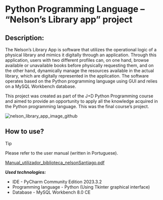 

# Python Programming Language – “Nelson’s Library app” project


## Description:

The Nelson’s Library App is software that utilizes the operational logic of a physical library and mimics it digitally through an application.
Through this application, users with two different profiles can, on one hand, browse available or unavailable books before physically requesting them, and on the other hand, dynamically manage the resources available in the actual library, which are digitally represented in the application.
The software operates based on the Python programming language using GUI and relies on a MySQL Workbench database.


This project was created as part of the J+D Python Programming course and aimed to provide an opportunity to apply all the knowledge acquired in the Python programming language. This was the final course’s project.



![nelson_library_app_image_github](https://github.com/NelsonSanti/NelsonLibraryApp/assets/168756191/98044198-956e-478c-89f4-d7540daba0c1)



## How to use?


> [!TIP]
> Please refer to the user manual (written in Portuguese).

[Manual_utilizador_biblioteca_nelsonSantiago.pdf](https://github.com/user-attachments/files/15776479/Manual_utilizador_biblioteca_nelsonSantiago.pdf)


***Used technologies:***
* IDE - PyCharm Community Edition 2023.3.2
* Programming language - Python (Using Tkinter graphical interface)
* Database - MySQL Workbench 8.0 CE


